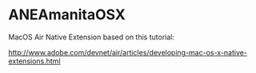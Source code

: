 # ANEAmanitaOSX
MacOS Air Native Extension based on this tutorial:

http://www.adobe.com/devnet/air/articles/developing-mac-os-x-native-extensions.html
